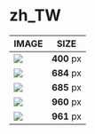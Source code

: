 # zh_TW

| IMAGE | SIZE |
|-------|:----:|
| ![](images/fmd_zh_TW_400x300.jpg) | **400** px |
| ![](images/fmd_zh_TW_684x600.jpg) | **684** px |
| ![](images/fmd_zh_TW_685x600.jpg) | **685** px |
| ![](images/fmd_zh_TW_960x800.jpg) | **960** px |
| ![](images/fmd_zh_TW_961x800.jpg) | **961** px |
